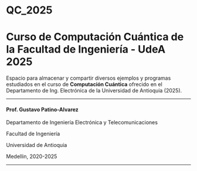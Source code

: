# QC_2025
# **Curso de Computación Cuántica de la Facultad de Ingeniería - UdeA 2025**

Espacio para almacenar y compartir diversos ejemplos y programas estudiados en el curso de **Computación Cuántica** ofrecido en el Departamento de Ing. Electrónica de la Universidad de Antioquia (2025).





******************************************************************
#### Prof. Gustavo Patino-Alvarez
Departamento de Ingeniería Electrónica y Telecomunicaciones

Facultad de Ingeniería

Universidad de Antioquia

Medellin, 2020-2025
******************************************************************
